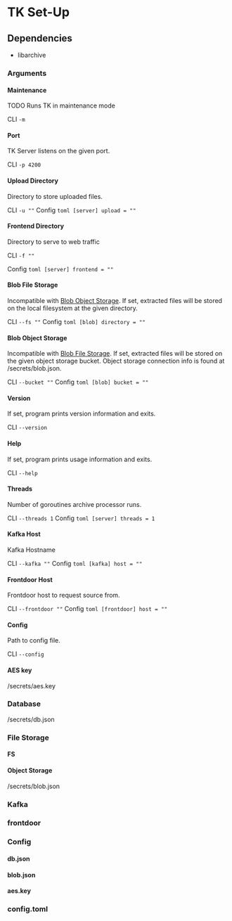 # TK Set-Up
## Dependencies
- libarchive
### Arguments
#### Maintenance
TODO Runs TK in maintenance mode

CLI
    `-m`
#### Port
TK Server listens on the given port.

CLI
    `-p 4200`
#### Upload Directory
Directory to store uploaded files.

CLI
    `-u ""`
Config
    ```toml
    [server]
    upload = ""
    ```
#### Frontend Directory
Directory to serve to web traffic

CLI
    `-f ""`

Config
    ```toml
    [server]
    frontend = ""
    ```
#### Blob File Storage
Incompatible with [Blob Object Storage](#blob-object-storage).
If set, extracted files will be stored on the local filesystem at the given directory.

CLI
    `--fs ""`
Config
    ```toml
    [blob]
    directory = ""
    ```

#### Blob Object Storage
Incompatible with [Blob File Storage](#blob-file-storage).
If set, extracted files will be stored on the given object storage bucket.
Object storage connection info is found at /secrets/blob.json.

CLI
    `--bucket ""`
Config
    ```toml
    [blob]
    bucket = ""
    ```

#### Version
If set, program prints version information and exits.

CLI
    `--version`

#### Help
If set, program prints usage information and exits.

CLI
    `--help`

#### Threads
Number of goroutines archive processor runs.

CLI
    `--threads 1`
Config
    ```toml
    [server]
    threads = 1
    ```

#### Kafka Host
Kafka Hostname

CLI
    `--kafka ""`
Config
    ```toml
    [kafka]
    host = ""
    ```

#### Frontdoor Host
Frontdoor host to request source from.

CLI
    `--frontdoor ""`
Config
    ```toml
    [frontdoor]
    host = ""
    ```

#### Config
Path to config file.

CLI
    `--config`
#### AES key
/secrets/aes.key

### Database
/secrets/db.json
### File Storage
#### FS
#### Object Storage
/secrets/blob.json
### Kafka
### frontdoor

### Config
#### db.json
#### blob.json
#### aes.key
### config.toml
